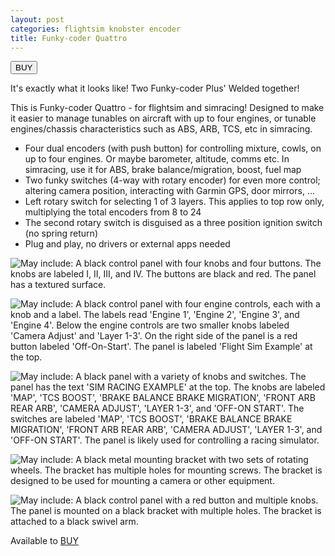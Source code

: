 ```yaml
---
layout: post
categories: flightsim knobster encoder
title: Funky-coder Quattro
---
```


<a href="https://shop.s16n.com/listing/4302300030/"><button>BUY</button></a>

It's exactly what it looks like! Two Funky-coder Plus' Welded together!

This is Funky-coder Quattro - for flightsim and simracing! Designed to make it easier to manage tunables on aircraft with up to four engines, or tunable engines/chassis characteristics such as ABS, ARB, TCS, etc in simracing.

- Four dual encoders (with push button) for controlling mixture, cowls, on up to four engines. Or maybe barometer, altitude, comms etc. In simracing, use it for ABS, brake balance/migration, boost, fuel map
- Two funky switches (4-way with rotary encoder) for even more control; altering camera position, interacting with Garmin GPS, door mirrors, ...
- Left rotary switch for selecting 1 of 3 layers. This applies to top row only, multiplying the total encoders from 8 to 24
- The second rotary switch is disguised as a three position ignition switch (no spring return)
- Plug and play, no drivers or external apps needed



![May include: A black control panel with four knobs and four buttons. The knobs are labeled I, II, III, and IV. The buttons are black and red. The panel has a textured surface.](https://i.etsystatic.com/56550814/r/il/0918cd/6846689010/il_1140xN.6846689010_60pt.jpg)

![May include: A black control panel with four engine controls, each with a knob and a label. The labels read 'Engine 1', 'Engine 2', 'Engine 3', and 'Engine 4'. Below the engine controls are two smaller knobs labeled 'Camera Adjust' and 'Layer 1-3'. On the right side of the panel is a red button labeled 'Off-On-Start'. The panel is labeled 'Flight Sim Example' at the top.](https://i.etsystatic.com/56550814/r/il/7aa25f/6894693241/il_1140xN.6894693241_hh4n.jpg)

![May include: A black panel with a variety of knobs and switches. The panel has the text 'SIM RACING EXAMPLE' at the top. The knobs are labeled 'MAP', 'TCS BOOST', 'BRAKE BALANCE BRAKE MIGRATION', 'FRONT ARB REAR ARB', 'CAMERA ADJUST', 'LAYER 1-3', and 'OFF-ON START'. The switches are labeled 'MAP', 'TCS BOOST', 'BRAKE BALANCE BRAKE MIGRATION', 'FRONT ARB REAR ARB', 'CAMERA ADJUST', 'LAYER 1-3', and 'OFF-ON START'. The panel is likely used for controlling a racing simulator.](https://i.etsystatic.com/56550814/r/il/509a7d/6846724630/il_1140xN.6846724630_n51y.jpg)



![May include: A black metal mounting bracket with two sets of rotating wheels. The bracket has multiple holes for mounting screws. The bracket is designed to be used for mounting a camera or other equipment.](https://i.etsystatic.com/56550814/r/il/112091/6894710213/il_1140xN.6894710213_ftoe.jpg)



![May include: A black control panel with a red button and multiple knobs. The panel is mounted on a black bracket with multiple holes. The bracket is attached to a black swivel arm.](https://i.etsystatic.com/56550814/r/il/2c8831/6895846441/il_1140xN.6895846441_jp68.jpg)

Available to [BUY](https://shop.s16n.com/listing/4302300030/)
